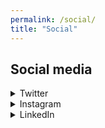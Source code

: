 ```yaml
---
permalink: /social/
title: "Social"
---
```


<head>
<style>

</style>
</head>

## Social media

<details>
    <summary>Twitter</summary>
    <a
    class="twitter-timeline"
    href="https://twitter.com/Rayyanzahid?ref_src=twsrc%5Etfw"
    data-tweet-limit="4"
    data-chrome="nofooter noborders">
       Tweets by Rayyanzahid
    </a>
    <script async src="https://platform.twitter.com/widgets.js" charset="utf-8"></script>
</details>
 
<details><summary>Instagram</summary>
<!-- Place <div> tag where you want the feed to appear -->
<div id="curator-feed-default-layout"><a href="https://curator.io" target="_blank" class="crt-logo crt-tag">Powered by Curator.io</a></div>
<!-- The Javascript can be moved to the end of the html page before the </body> tag -->
<script type="text/javascript">
/* curator-feed-default-layout */
(function(){
var i, e, d = document, s = "script";i = d.createElement("script");i.async = 1;
i.src = "https://cdn.curator.io/published/621679ac-21aa-413b-8d33-05a00ee7afb5.js";
e = d.getElementsByTagName(s)[0];e.parentNode.insertBefore(i, e);
})();
</script>
</details>
 
<details><summary>LinkedIn</summary>
<a target="_blank" rel="noopener noreferrer" href="https://www.linkedin.com/in/rayyanzahid/">LinkedIn by Rayyan</a>  
<iframe src="https://www.linkedin.com/embed/feed/update/urn:li:share:6504128593625518080" allowfullscreen="" title="Embedded post" width="500" height="500" frameborder=""></iframe>
</details>
